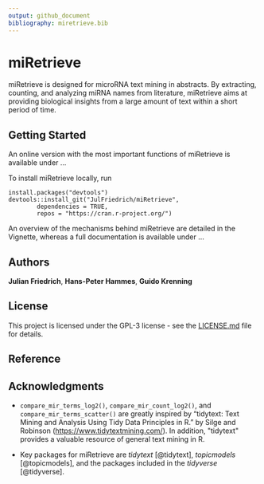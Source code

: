 ```yaml
---
output: github_document
bibliography: miretrieve.bib
---
```


# miRetrieve

miRetrieve is designed for microRNA text mining in abstracts. 
By extracting, counting, and analyzing miRNA names from literature, miRetrieve 
aims at providing biological insights from a large amount of text within a short 
period of time.

## Getting Started

An online version with the most important functions of miRetrieve is available 
under ...

To install miRetrieve locally, run

```
install.packages("devtools")
devtools::install_git("JulFriedrich/miRetrieve",
        dependencies = TRUE,
        repos = "https://cran.r-project.org/")
```

An overview of the mechanisms behind miRetrieve are detailed in the
Vignette, whereas a full documentation is available under ... 


## Authors

**Julian Friedrich**, **Hans-Peter Hammes**, **Guido Krenning**

## License

This project is licensed under the GPL-3 license - see 
the [LICENSE.md](LICENSE.md) file for details.

## Reference

## Acknowledgments

* `compare_mir_terms_log2()`, `compare_mir_count_log2()`, and 
`compare_mir_terms_scatter()` are greatly inspired by 
“tidytext: Text Mining and Analysis Using Tidy Data Principles in R.” by
Silge and Robinson (https://www.tidytextmining.com/). In addition, "tidytext"
provides a valuable resource of general text mining in R.

* Key packages for miRetrieve are *tidytext* [@tidytext], *topicmodels* [@topicmodels], 
and the packages included in the *tidyverse* [@tidyverse].
